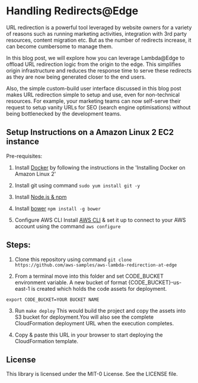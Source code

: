 # Handling Redirects@Edge
URL redirection is a powerful tool leveraged by website owners for a variety of reasons such as running marketing activities, integration with 3rd party resources, content migration etc. But as the number of redirects increase, it can become cumbersome to manage them.

In this blog post, we will explore how you can leverage Lambda@Edge to offload URL redirection logic from the origin to the edge. This simplifies origin infrastructure and reduces the response time to serve these redirects as they are now being generated closer to the end users.

Also, the simple custom-build user interface discussed in this blog post makes URL redirection simple to setup and use, even for non-technical resources. For example, your marketing teams can now self-serve their request to setup vanity URLs for SEO (search engine optimisations) without being bottlenecked by the development teams.

## Setup Instructions on a Amazon Linux 2 EC2 instance

Pre-requisites:

1. Install [Docker](https://docs.aws.amazon.com/AmazonECS/latest/developerguide/docker-basics.html) by following the instructions in the 'Installing Docker on Amazon Linux 2'

2. Install git using command ```sudo yum install git -y```

2. Install [Node.js & npm](https://docs.aws.amazon.com/sdk-for-javascript/v2/developer-guide/setting-up-node-on-ec2-instance.html)

3. Install [bower](https://bower.io/)
```npm install -g bower```

4. Configure AWS CLI Install [AWS CLI](https://docs.aws.amazon.com/cli/latest/userguide/cli-chap-welcome.html) & set it up to connect to your AWS account using the command ```aws configure```

## Steps:

1. Clone this repository using command
```git clone https://github.com/aws-samples/aws-lambda-redirection-at-edge```

2.  From a terminal move into this folder and set CODE_BUCKET environment variable. A new bucket of format {CODE_BUCKET}-us-east-1 is created which holds the code assets for deployment.

```export CODE_BUCKET=YOUR BUCKET NAME```

3. Run ```make deploy```
This would build the project and copy the assets into S3 bucket for deployment.You will also see the complete CloudFormation deployment URL when the execution completes.

4. Copy & paste this URL in your browser to start deploying the CloudFormation template.

## License

This library is licensed under the MIT-0 License. See the LICENSE file.

